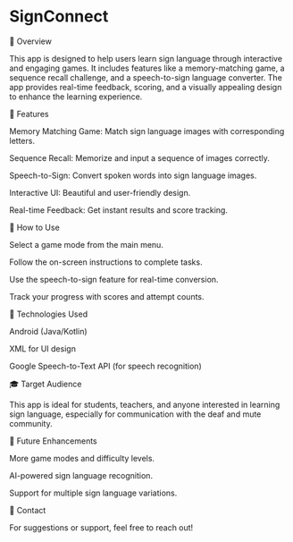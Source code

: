 # SignConnect
📌 Overview

This app is designed to help users learn sign language through interactive and engaging games. It includes features like a memory-matching game, a sequence recall challenge, and a speech-to-sign language converter. The app provides real-time feedback, scoring, and a visually appealing design to enhance the learning experience.

🎯 Features

Memory Matching Game: Match sign language images with corresponding letters.

Sequence Recall: Memorize and input a sequence of images correctly.

Speech-to-Sign: Convert spoken words into sign language images.

Interactive UI: Beautiful and user-friendly design.

Real-time Feedback: Get instant results and score tracking.

📱 How to Use

Select a game mode from the main menu.

Follow the on-screen instructions to complete tasks.

Use the speech-to-sign feature for real-time conversion.

Track your progress with scores and attempt counts.

🚀 Technologies Used

Android (Java/Kotlin)

XML for UI design

Google Speech-to-Text API (for speech recognition)

🎓 Target Audience

This app is ideal for students, teachers, and anyone interested in learning sign language, especially for communication with the deaf and mute community.

🔧 Future Enhancements

More game modes and difficulty levels.

AI-powered sign language recognition.

Support for multiple sign language variations.

📩 Contact

For suggestions or support, feel free to reach out!
